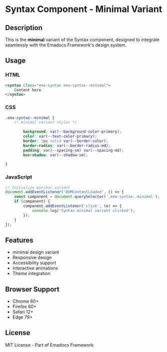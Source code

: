 # Syntax Component - Minimal Variant

## Description
This is the **minimal** variant of the Syntax component, designed to integrate seamlessly with the Emadocs Framework's design system.

## Usage

### HTML
```html
<syntax class="ema-syntax ema-syntax--minimal">
    Content here
</syntax>
```

### CSS
```css
.ema-syntax--minimal {
    /* minimal variant styles */
    
        background: var(--background-color-primary);
        color: var(--text-color-primary);
        border: 1px solid var(--border-color);
        border-radius: var(--border-radius-md);
        padding: var(--spacing-sm) var(--spacing-md);
        box-shadow: var(--shadow-sm);
    
}
```

### JavaScript
```javascript
// Initialize minimal variant
document.addEventListener('DOMContentLoaded', () => {
    const component = document.querySelector('.ema-syntax--minimal');
    if (component) {
        component.addEventListener('click', (e) => {
            console.log('Syntax minimal variant clicked');
        });
    }
});
```

## Features
- minimal design variant
- Responsive design
- Accessibility support
- Interactive animations
- Theme integration

## Browser Support
- Chrome 60+
- Firefox 60+
- Safari 12+
- Edge 79+

## License
MIT License - Part of Emadocs Framework
